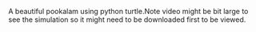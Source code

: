A beautiful pookalam using python turtle.Note video might be bit large to see the simulation so it might need to be downloaded first to be viewed.

